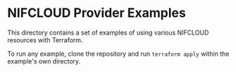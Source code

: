 # NIFCLOUD Provider Examples

This directory contains a set of examples of using various NIFCLOUD resources with Terraform. 

To run any example, clone the repository and run `terraform apply` within the example's own directory.
